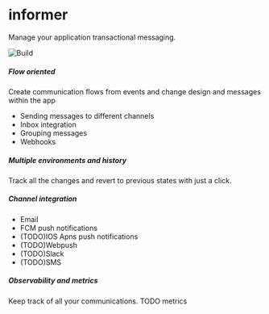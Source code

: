 # informer

Manage your application transactional messaging.

![Build](https://github.com/callmewind/informer/actions/workflows/build.yml/badge.svg)


##### Flow oriented
Create communication flows from events and change design and messages within the app
- Sending messages to different channels
- Inbox integration
- Grouping messages
- Webhooks

##### Multiple environments and history
Track all the changes and revert to previous states with just a click.
 
##### Channel integration
- Email
- FCM push notifications
- (TODO)IOS Apns push notifications
- (TODO)Webpush
- (TODO)Slack
- (TODO)SMS

##### Observability and metrics
Keep track of all your communications. TODO metrics
